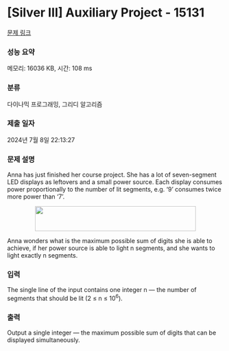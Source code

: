 # [Silver III] Auxiliary Project - 15131 

[문제 링크](https://www.acmicpc.net/problem/15131) 

### 성능 요약

메모리: 16036 KB, 시간: 108 ms

### 분류

다이나믹 프로그래밍, 그리디 알고리즘

### 제출 일자

2024년 7월 8일 22:13:27

### 문제 설명

<p>Anna has just finished her course project. She has a lot of seven-segment LED displays as leftovers and a small power source. Each display consumes power proportionally to the number of lit segments, e.g. ‘9’ consumes twice more power than ‘7’.</p>

<p style="text-align:center"><img alt="" src="https://onlinejudgeimages.s3-ap-northeast-1.amazonaws.com/problem/15131/1.png" style="height:58px; width:375px"></p>

<p>Anna wonders what is the maximum possible sum of digits she is able to achieve, if her power source is able to light n segments, and she wants to light exactly n segments.</p>

### 입력 

 <p>The single line of the input contains one integer n — the number of segments that should be lit (2 ≤ n ≤ 10<sup>6</sup>).</p>

### 출력 

 <p>Output a single integer — the maximum possible sum of digits that can be displayed simultaneously.</p>

